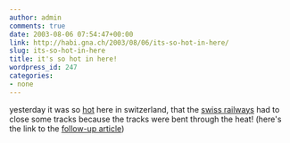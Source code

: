 ```yaml
---
author: admin
comments: true
date: 2003-08-06 07:54:47+00:00
link: http://habi.gna.ch/2003/08/06/its-so-hot-in-here/
slug: its-so-hot-in-here
title: it's so hot in here!
wordpress_id: 247
categories:
- none
---
```


yesterday it was so [hot](http://espace.ch/newsticker/brd121_20030805193427.xml.html) here in switzerland, that the [swiss railways](http://www.sbb.ch/) had to close some tracks because the tracks were bent through the heat!
(here's the link to the [follow-up article](http://espace.ch/newsticker/brd014_20030806065857.xml.html))
